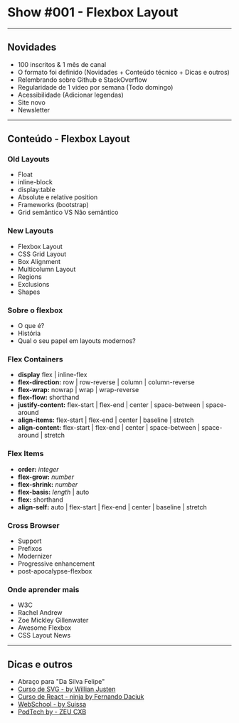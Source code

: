 # Show #001 - Flexbox Layout

<hr>

## Novidades
- 100 inscritos & 1 mês de canal
- O formato foi definido (Novidades + Conteúdo técnico + Dicas e outros)
- Relembrando sobre Github e StackOverflow
- Regularidade de 1 video por semana (Todo domingo)
- Acessibilidade (Adicionar legendas)
- Site novo
- Newsletter

<hr>

## Conteúdo - Flexbox Layout

### Old Layouts
- Float
- inline-block
- display:table
- Absolute e relative position
- Frameworks (bootstrap)
- Grid semântico VS Não semântico

### New Layouts
- Flexbox Layout
- CSS Grid Layout
- Box Alignment
- Multicolumn Layout
- Regions
- Exclusions
- Shapes

### Sobre o flexbox
- O que é?
- História
- Qual o seu papel em layouts modernos?

### Flex Containers
- **display** flex | inline-flex
- **flex-direction:** row | row-reverse | column | column-reverse
- **flex-wrap:** nowrap | wrap | wrap-reverse
- **flex-flow:** shorthand
- **justify-content:** flex-start | flex-end | center | space-between | space-around
- **align-items:** flex-start | flex-end | center | baseline | stretch
- **align-content:** flex-start | flex-end | center | space-between | space-around | stretch

### Flex Items
- **order:** *integer*
- **flex-grow:** *number*
- **flex-shrink:** *number*
- **flex-basis:** *length* | auto
- **flex:** shorthand
- **align-self:** auto | flex-start | flex-end | center | baseline | stretch

### Cross Browser
- Support
- Prefixos
- Modernizer
- Progressive enhancement
- post-apocalypse-flexbox

### Onde aprender mais
- W3C
- Rachel Andrew
- Zoe Mickley Gillenwater
- Awesome Flexbox
- CSS Layout News

<hr>

## Dicas e outros
- Abraço para "Da Silva Felipe"
- [Curso de SVG - by Willian Justen](http://willianjusten.com.br/cursos/)
- [Curso de React - ninja by Fernando Daciuk](http://blog.da2k.com.br/cursos/)
- [WebSchool - by Suissa](https://www.youtube.com/channel/UCKdo1RaF8gzfhvkOdZv_ojg/videos)
- [PodTech by - ZEU CXB](https://www.youtube.com/playlist?list=PLXFk6ROPeWoAt8h85ccdwyNdBMqdHVLY-)
